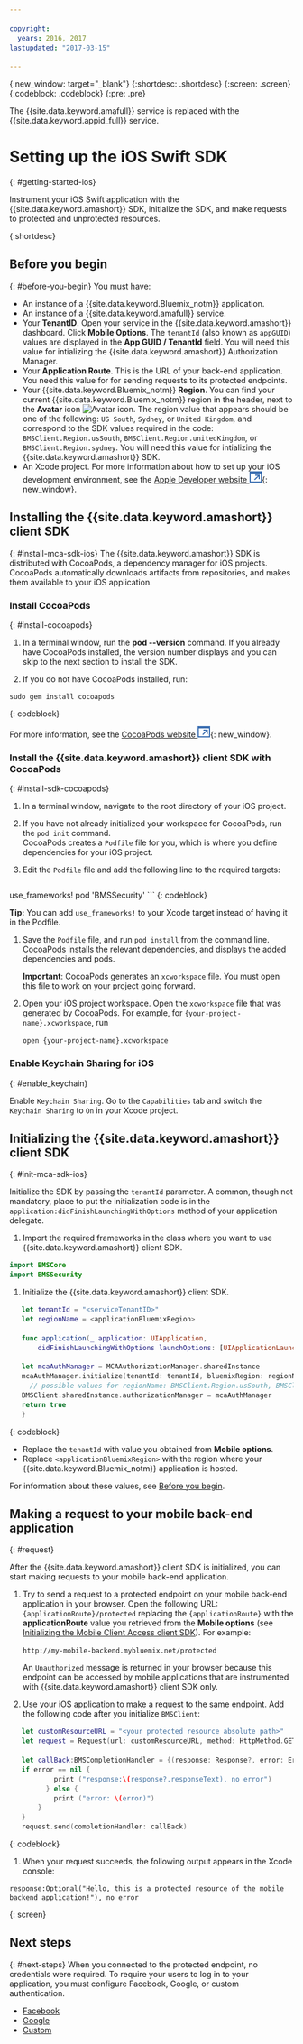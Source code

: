 ```yaml
---

copyright:
  years: 2016, 2017
lastupdated: "2017-03-15"

---
```


{:new_window: target="_blank"}
{:shortdesc: .shortdesc}
{:screen: .screen}
{:codeblock: .codeblock}
{:pre: .pre}

The {{site.data.keyword.amafull}} service is replaced with the {{site.data.keyword.appid_full}} service.

# Setting up the iOS Swift SDK
{: #getting-started-ios}

Instrument your iOS Swift application with the {{site.data.keyword.amashort}} SDK, initialize the SDK, and make requests to protected and unprotected resources.

{:shortdesc}


## Before you begin
{: #before-you-begin}
You must have:

* An instance of a {{site.data.keyword.Bluemix_notm}} application.
* An instance of a {{site.data.keyword.amafull}} service.
* Your **TenantID**. Open your service in the {{site.data.keyword.amashort}} dashboard. Click **Mobile Options**. The `tenantId` (also known as `appGUID`)  values are displayed in the  **App GUID / TenantId** field. You will need this value for intializing the {{site.data.keyword.amashort}} Authorization Manager.
* Your **Application Route**. This is the URL of your back-end application. You need this value for for sending requests to its protected endpoints.
* Your {{site.data.keyword.Bluemix_notm}} **Region**.  You can find your current {{site.data.keyword.Bluemix_notm}} region in the header, next to the **Avatar** icon ![Avatar icon](images/face.jpg "Avatar icon"). The region value that appears should be one of the following: `US South`,  `Sydney`, or  `United Kingdom`, and correspond to the SDK values required in the code: `BMSClient.Region.usSouth`, `BMSClient.Region.unitedKingdom`, or `BMSClient.Region.sydney`.  You will need this value for intializing the {{site.data.keyword.amashort}}  SDK.
* An Xcode project. For more information about how to set up your iOS development environment, see the [Apple Developer website ![External link icon](../../icons/launch-glyph.svg "External link icon")](https://developer.apple.com/support/xcode/){: new_window}.


## Installing the {{site.data.keyword.amashort}} client SDK
{: #install-mca-sdk-ios}
The {{site.data.keyword.amashort}} SDK is distributed with CocoaPods, a dependency manager for iOS projects. CocoaPods automatically downloads artifacts from repositories, and makes them available to your iOS application.


### Install CocoaPods
{: #install-cocoapods}

1. In a terminal window,  run the **pod --version** command. If you already have CocoaPods installed, the version number displays and you can skip to the next section to install the SDK.

1. If you do not have CocoaPods installed, run:

```
sudo gem install cocoapods
```
{: codeblock}

For more information, see the [CocoaPods website ![External link icon](../../icons/launch-glyph.svg "External link icon")](https://cocoapods.org/){: new_window}.

### Install the {{site.data.keyword.amashort}} client SDK with CocoaPods
{: #install-sdk-cocoapods}

1. In a terminal window, navigate to the root directory of your iOS project.

1. If you have not already initialized your workspace for CocoaPods, run the `pod init` command.<br/>
 CocoaPods creates a `Podfile` file for you, which is where you define dependencies for your iOS project.

1. Edit the `Podfile` file and add the following line to the required targets:

	```
  use_frameworks!
  pod 'BMSSecurity'
	```
	{: codeblock}

  **Tip:** You can add `use_frameworks!` to your Xcode target instead of having it in the Podfile.

1. Save the `Podfile` file, and run `pod install` from the command line. CocoaPods  installs the relevant dependencies, and displays the added dependencies and pods.<br/>

   **Important**: CocoaPods generates an `xcworkspace` file.  You must open this file to work on your project going forward.

1. Open your iOS project workspace. Open the `xcworkspace` file that was generated by CocoaPods. For example, for `{your-project-name}.xcworkspace`, run

	`open {your-project-name}.xcworkspace`

### Enable Keychain Sharing for iOS
{: #enable_keychain}

Enable `Keychain Sharing`. Go to the `Capabilities` tab and switch the `Keychain Sharing` to `On` in your Xcode project.

## Initializing the {{site.data.keyword.amashort}} client SDK
{: #init-mca-sdk-ios}

 Initialize the SDK by passing the `tenantId` parameter. A common, though not mandatory, place to put the initialization code is in the `application:didFinishLaunchingWithOptions` method of your application delegate.

1. Import the required frameworks in the class where you want to use {{site.data.keyword.amashort}} client SDK.

 ```Swift
 import BMSCore
 import BMSSecurity
 ```

1. Initialize the {{site.data.keyword.amashort}} client SDK.

 ```Swift
	let tenantId = "<serviceTenantID>"
	let regionName = <applicationBluemixRegion>

	func application(_ application: UIApplication,
	    didFinishLaunchingWithOptions launchOptions: [UIApplicationLaunchOptionsKey: Any]?) -> Bool {

	let mcaAuthManager = MCAAuthorizationManager.sharedInstance
    mcaAuthManager.initialize(tenantId: tenantId, bluemixRegion: regionName)
      // possible values for regionName: BMSClient.Region.usSouth, BMSClient.Region.unitedKingdom, BMSClient.Region.sydney
	BMSClient.sharedInstance.authorizationManager = mcaAuthManager
	return true
	}
  ```
  {: codeblock}

* Replace the `tenantId` with value you obtained from **Mobile options**.
* Replace `<applicationBluemixRegion>` with the region where your {{site.data.keyword.Bluemix_notm}} application is hosted.

For information about these values, see [Before you begin](#before-you-begin).


## Making a request to your mobile back-end application
{: #request}

After the {{site.data.keyword.amashort}} client SDK is initialized, you can start making requests to your mobile back-end application.

1. Try to send a request to a protected endpoint on your mobile back-end application in your browser. Open the following URL: `{applicationRoute}/protected` replacing the `{applicationRoute}` with the **applicationRoute** value you retrieved from the **Mobile options** (see [Initializing the Mobile Client Access client SDK](#init-mca-sdk-ios)). For example:

	`http://my-mobile-backend.mybluemix.net/protected`

	An `Unauthorized` message is returned in your browser because this endpoint can be accessed by mobile applications that are instrumented with {{site.data.keyword.amashort}} client SDK only.

1. Use your iOS application to make a request to the same endpoint. Add the following code after you initialize `BMSClient`:

 ```Swift
	let customResourceURL = "<your protected resource absolute path>"
	let request = Request(url: customResourceURL, method: HttpMethod.GET)

	let callBack:BMSCompletionHandler = {(response: Response?, error: Error?) in
   	if error == nil {
       	    print ("response:\(response?.responseText), no error")
    	  } else {
       	    print ("error: \(error)")
    	}
	}
	request.send(completionHandler: callBack)
 ```
 {: codeblock}

1.  When your request succeeds, the following output appears in the Xcode console:

 ```
 response:Optional("Hello, this is a protected resource of the mobile backend application!"), no error
 ```
{: screen}

## Next steps
{: #next-steps}
When you connected to the protected endpoint, no credentials were required. To require your users to log in to your application, you must configure Facebook, Google, or custom authentication.

  * [Facebook](facebook-auth-ios-swift-sdk.html)
  * [Google](google-auth-ios-swift-sdk.html)
  * [Custom](custom-auth-ios-swift-sdk.html)
